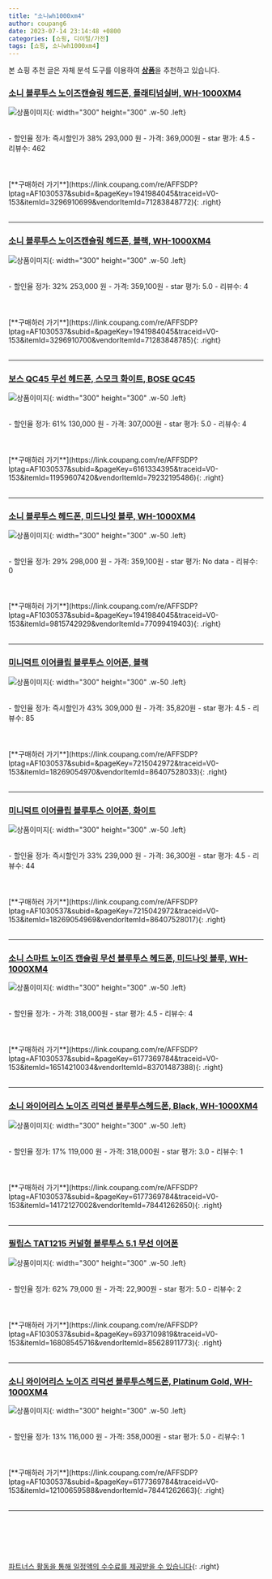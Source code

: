 ```yaml
---
title: "소니wh1000xm4"
author: coupang6
date: 2023-07-14 23:14:48 +0800
categories: [쇼핑, 디이털/가전]
tags: [쇼핑, 소니wh1000xm4]
---
```


본 쇼핑 추천 글은 자체 분석 도구를 이용하여 [**상품**](https://link.coupang.com/a/bao1ui)을 추천하고 있습니다.

### [소니 블루투스 노이즈캔슬링 헤드폰, 플래티넘실버, WH-1000XM4](https://link.coupang.com/re/AFFSDP?lptag=AF1030537&subid=&pageKey=1941984045&traceid=V0-153&itemId=3296910699&vendorItemId=71283848772)

![상품이미지](https://thumbnail10.coupangcdn.com/thumbnails/remote/230x230ex/image/retail/images/4956478174267099-b27b3456-1f9b-4d6c-bd56-3bc9cc08749c.jpg){: width="300" height="300" .w-50 .left}


<br>
- 할인율 정가: 즉시할인가 38%  293,000   원
- 가격: 369,000원
- star 평가: 4.5
- 리뷰수: 462
<br>
<br>
<br>
<br>
[**구매하러 가기**](https://link.coupang.com/re/AFFSDP?lptag=AF1030537&subid=&pageKey=1941984045&traceid=V0-153&itemId=3296910699&vendorItemId=71283848772){: .right}
<br>
<br>

---

### [소니 블루투스 노이즈캔슬링 헤드폰, 블랙, WH-1000XM4](https://link.coupang.com/re/AFFSDP?lptag=AF1030537&subid=&pageKey=1941984045&traceid=V0-153&itemId=3296910700&vendorItemId=71283848785)

![상품이미지](https://thumbnail8.coupangcdn.com/thumbnails/remote/230x230ex/image/retail/images/192721281422080-21fe2109-887a-4a7b-bc7a-ff65ce216997.jpg){: width="300" height="300" .w-50 .left}


<br>
- 할인율 정가: 32%  253,000   원
- 가격: 359,100원
- star 평가: 5.0
- 리뷰수: 4
<br>
<br>
<br>
<br>
[**구매하러 가기**](https://link.coupang.com/re/AFFSDP?lptag=AF1030537&subid=&pageKey=1941984045&traceid=V0-153&itemId=3296910700&vendorItemId=71283848785){: .right}
<br>
<br>

---

### [보스 QC45 무선 헤드폰, 스모크 화이트, BOSE QC45](https://link.coupang.com/re/AFFSDP?lptag=AF1030537&subid=&pageKey=6161334395&traceid=V0-153&itemId=11959607420&vendorItemId=79232195486)

![상품이미지](https://thumbnail9.coupangcdn.com/thumbnails/remote/230x230ex/image/retail/images/8408571224194430-fc223782-8ed2-4834-9048-45095b7b79b0.png){: width="300" height="300" .w-50 .left}


<br>
- 할인율 정가: 61%  130,000   원
- 가격: 307,000원
- star 평가: 5.0
- 리뷰수: 4
<br>
<br>
<br>
<br>
[**구매하러 가기**](https://link.coupang.com/re/AFFSDP?lptag=AF1030537&subid=&pageKey=6161334395&traceid=V0-153&itemId=11959607420&vendorItemId=79232195486){: .right}
<br>
<br>

---

### [소니 블루투스 헤드폰, 미드나잇 블루, WH-1000XM4](https://link.coupang.com/re/AFFSDP?lptag=AF1030537&subid=&pageKey=1941984045&traceid=V0-153&itemId=9815742929&vendorItemId=77099419403)

![상품이미지](https://thumbnail6.coupangcdn.com/thumbnails/remote/230x230ex/image/retail/images/8489868587926116-9e7a0fc9-d10f-4eb5-8f24-d66f5b85235c.jpg){: width="300" height="300" .w-50 .left}


<br>
- 할인율 정가: 29%  298,000   원
- 가격: 359,100원
- star 평가: No data
- 리뷰수: 0
<br>
<br>
<br>
<br>
[**구매하러 가기**](https://link.coupang.com/re/AFFSDP?lptag=AF1030537&subid=&pageKey=1941984045&traceid=V0-153&itemId=9815742929&vendorItemId=77099419403){: .right}
<br>
<br>

---

### [미니덕트 이어클립 블루투스 이어폰, 블랙](https://link.coupang.com/re/AFFSDP?lptag=AF1030537&subid=&pageKey=7215042972&traceid=V0-153&itemId=18269054970&vendorItemId=86407528033)

![상품이미지](https://thumbnail7.coupangcdn.com/thumbnails/remote/230x230ex/image/vendor_inventory/9bca/376f9c41388e90e25dcec2209c1cc31aa991225104c0b5692ec8799ee9ff.jpg){: width="300" height="300" .w-50 .left}


<br>
- 할인율 정가: 즉시할인가 43%  309,000   원
- 가격: 35,820원
- star 평가: 4.5
- 리뷰수: 85
<br>
<br>
<br>
<br>
[**구매하러 가기**](https://link.coupang.com/re/AFFSDP?lptag=AF1030537&subid=&pageKey=7215042972&traceid=V0-153&itemId=18269054970&vendorItemId=86407528033){: .right}
<br>
<br>

---

### [미니덕트 이어클립 블루투스 이어폰, 화이트](https://link.coupang.com/re/AFFSDP?lptag=AF1030537&subid=&pageKey=7215042972&traceid=V0-153&itemId=18269054969&vendorItemId=86407528017)

![상품이미지](https://thumbnail8.coupangcdn.com/thumbnails/remote/230x230ex/image/vendor_inventory/bc0e/65d3b223168c731360e76847fbef324ab028cc8c488ff0fd44b5f00fc116.jpg){: width="300" height="300" .w-50 .left}


<br>
- 할인율 정가: 즉시할인가 33%  239,000   원
- 가격: 36,300원
- star 평가: 4.5
- 리뷰수: 44
<br>
<br>
<br>
<br>
[**구매하러 가기**](https://link.coupang.com/re/AFFSDP?lptag=AF1030537&subid=&pageKey=7215042972&traceid=V0-153&itemId=18269054969&vendorItemId=86407528017){: .right}
<br>
<br>

---

### [소니 스마트 노이즈 캔슬링 무선 블루투스 헤드폰, 미드나잇 블루, WH-1000XM4](https://link.coupang.com/re/AFFSDP?lptag=AF1030537&subid=&pageKey=6177369784&traceid=V0-153&itemId=16514210034&vendorItemId=83701487388)

![상품이미지](https://thumbnail10.coupangcdn.com/thumbnails/remote/230x230ex/image/vendor_inventory/72fd/b5998db329887143688bbd0bef159f197f4549ea9db3ae76ea5b95e8ca64.jpg){: width="300" height="300" .w-50 .left}


<br>
- 할인율 정가: 
- 가격: 318,000원
- star 평가: 4.5
- 리뷰수: 4
<br>
<br>
<br>
<br>
[**구매하러 가기**](https://link.coupang.com/re/AFFSDP?lptag=AF1030537&subid=&pageKey=6177369784&traceid=V0-153&itemId=16514210034&vendorItemId=83701487388){: .right}
<br>
<br>

---

### [소니 와이어리스 노이즈 리덕션 블루투스헤드폰, Black, WH-1000XM4](https://link.coupang.com/re/AFFSDP?lptag=AF1030537&subid=&pageKey=6177369784&traceid=V0-153&itemId=14172127002&vendorItemId=78441262650)

![상품이미지](https://thumbnail10.coupangcdn.com/thumbnails/remote/230x230ex/image/vendor_inventory/9df3/72957c1ea326d9d0df099117fd900a20557d2908356d952f717a680b7c48.jpg){: width="300" height="300" .w-50 .left}


<br>
- 할인율 정가: 17%  119,000   원
- 가격: 318,000원
- star 평가: 3.0
- 리뷰수: 1
<br>
<br>
<br>
<br>
[**구매하러 가기**](https://link.coupang.com/re/AFFSDP?lptag=AF1030537&subid=&pageKey=6177369784&traceid=V0-153&itemId=14172127002&vendorItemId=78441262650){: .right}
<br>
<br>

---

### [필립스 TAT1215 커널형 블루투스 5.1 무선 이어폰](https://link.coupang.com/re/AFFSDP?lptag=AF1030537&subid=&pageKey=6937109819&traceid=V0-153&itemId=16808545716&vendorItemId=85628911773)

![상품이미지](https://thumbnail9.coupangcdn.com/thumbnails/remote/230x230ex/image/vendor_inventory/f314/b33ced125f82b505227bace0cc2f00632f5de9e875b7902876ca2f0997db.jpg){: width="300" height="300" .w-50 .left}


<br>
- 할인율 정가: 62%  79,000   원
- 가격: 22,900원
- star 평가: 5.0
- 리뷰수: 2
<br>
<br>
<br>
<br>
[**구매하러 가기**](https://link.coupang.com/re/AFFSDP?lptag=AF1030537&subid=&pageKey=6937109819&traceid=V0-153&itemId=16808545716&vendorItemId=85628911773){: .right}
<br>
<br>

---

### [소니 와이어리스 노이즈 리덕션 블루투스헤드폰, Platinum Gold, WH-1000XM4](https://link.coupang.com/re/AFFSDP?lptag=AF1030537&subid=&pageKey=6177369784&traceid=V0-153&itemId=12100659588&vendorItemId=78441262663)

![상품이미지](https://thumbnail7.coupangcdn.com/thumbnails/remote/230x230ex/image/vendor_inventory/742c/dde3f620ac7abbbec89721afbce68a862b3af4cc4ed265d443d5fb2d4d59.jpg){: width="300" height="300" .w-50 .left}


<br>
- 할인율 정가: 13%  116,000   원
- 가격: 358,000원
- star 평가: 5.0
- 리뷰수: 1
<br>
<br>
<br>
<br>
[**구매하러 가기**](https://link.coupang.com/re/AFFSDP?lptag=AF1030537&subid=&pageKey=6177369784&traceid=V0-153&itemId=12100659588&vendorItemId=78441262663){: .right}
<br>
<br>

---
<br><br><br><br><br> [파트너스 활동을 통해 일정액의 수수료를 제공받을 수 있습니다](https://link.coupang.com/a/bao1ui){: .right}